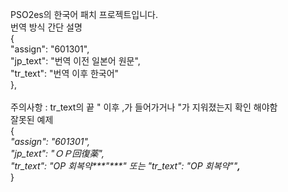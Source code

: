 PSO2es의 한국어 패치 프로젝트입니다.<br>
번역 방식 간단 설명<br>
{<br>
		"assign": "601301",<br>
		"jp_text": "번역 이전 일본어 원문",<br>
		"tr_text": "번역 이후 한국어"<br>
},<br>
  <br>
주의사항 : tr_text의 끝 " 이후 ,가 들어가거나 "가 지워졌는지 확인 해야함<br>
잘못된 예제<br>
{<br>
		<i>"assign": "601301",<br>
		"jp_text": "ＯＰ回復薬",<br>
			"tr_text": "OP 회복약***"***" 또는 "tr_text": "OP 회복약""<b>,</b><br></i>
}<br>
